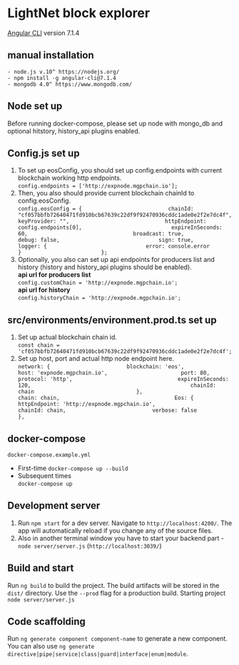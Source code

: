 # LightNet block explorer

[Angular CLI](https://github.com/angular/angular-cli) version 7.1.4

## manual installation 
	- node.js v.10^ https://nodejs.org/
	- npm install -g angular-cli@7.1.4
	- mongodb 4.0^ https://www.mongodb.com/

   
## Node set up 
Before running docker-compose, please set up node with mongo_db and optional hitstory, history_api plugins enabled.              

## Config.js set up
1. To set up eosConfig, you should set up config.endpoints with current blockchain working http endpoints.                                        
`config.endpoints = ['http://expnode.mgpchain.io'];`                                                                                    
1. Then, you also should provide current blockchain chainId to config.eosConfig.                                                               
`config.eosConfig = {                          
  chainId: "cf057bbfb72640471fd910bcb67639c22df9f92470936cddc1ade0e2f2e7dc4f",                                
  keyProvider: "",                             
  httpEndpoint: config.endpoints[0],                           
  expireInSeconds: 60,                                
  broadcast: true,                                  
  debug: false,                              
  sign: true,                     
  logger: {                              
    error: console.error                                       
  }                        
};`                                   
1. Optionally, you also can set up api endpoints for producers list and history (history and history_api plugins should be enabled).                    
**api url for producers list**                                      
`config.customChain = 'http://expnode.mgpchain.io';  `                                                                 
**api url for history**                                                          
`config.historyChain = 'http://expnode.mgpchain.io';  `                   

## src/environments/environment.prod.ts set up
1. Set up actual blockchain chain id.                   
`const chain = 'cf057bbfb72640471fd910bcb67639c22df9f92470936cddc1ade0e2f2e7dc4f';`                                          
1. Set up host, port and actual http node endpoint here.                           
`network: {                       
        blockchain: 'eos',                    
        host: 'expnode.mgpchain.io',                      
        port: 80,                            
        protocol: 'http',                                
        expireInSeconds: 120,                                                 
        chainId: chain                               
    },                                
    chain: chain,                                   
    Eos: {                                
        httpEndpoint: 'http://expnode.mgpchain.io',                        
        chainId: chain,                          
        verbose: false                                
    },`               
                                    
## docker-compose                                      
   `docker-compose.example.yml`   
   * First-time
   ```docker-compose up --build```
   * Subsequent times                         
   ```docker-compose up```                                             
                                                      
## Development server

1. Run `npm start` for a dev server. Navigate to `http://localhost:4200/`. The app will automatically reload if you change any of the source files.
2. Also in another terminal window you have to start your backend part - `node server/server.js` (`http://localhost:3039/`)

## Build and start

Run `ng build` to build the project. The build artifacts will be stored in the `dist/` directory. Use the `--prod` flag for a production build. Starting project `node server/server.js`

## Code scaffolding

Run `ng generate component component-name` to generate a new component. You can also use `ng generate directive|pipe|service|class|guard|interface|enum|module`.
